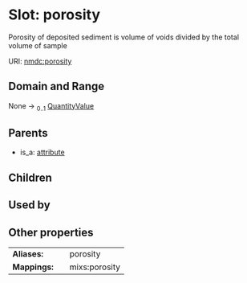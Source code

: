 
# Slot: porosity


Porosity of deposited sediment is volume of voids divided by the total volume of sample

URI: [nmdc:porosity](https://microbiomedata/meta/porosity)


## Domain and Range

None &#8594;  <sub>0..1</sub> [QuantityValue](QuantityValue.md)

## Parents

 *  is_a: [attribute](attribute.md)

## Children


## Used by


## Other properties

|  |  |  |
| --- | --- | --- |
| **Aliases:** | | porosity |
| **Mappings:** | | mixs:porosity |

